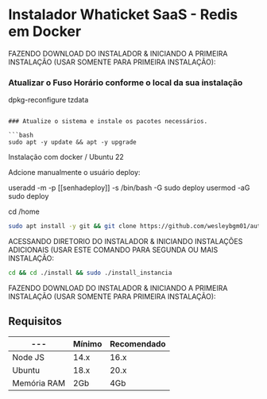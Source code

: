# Instalador Whaticket SaaS - Redis em Docker

FAZENDO DOWNLOAD DO INSTALADOR & INICIANDO A PRIMEIRA INSTALAÇÃO (USAR SOMENTE PARA PRIMEIRA INSTALAÇÃO):

### Atualizar o Fuso Horário conforme o local da sua instalação
dpkg-reconfigure tzdata
```

### Atualize o sistema e instale os pacotes necessários.

```bash
sudo apt -y update && apt -y upgrade
```
Instalação com docker / Ubuntu 22

Adcione manualmente o usuário deploy:

useradd -m -p [[senhadeploy]] -s /bin/bash -G sudo deploy
usermod -aG sudo deploy

cd /home

```bash
sudo apt install -y git && git clone https://github.com/wesleybgm01/autozap6.0install.git autozap6.0install && sudo chmod -R 777 autozap6.0install  && cd autozap6.0install  && sudo ./install_primaria
```

ACESSANDO DIRETORIO DO INSTALADOR & INICIANDO INSTALAÇÕES ADICIONAIS (USAR ESTE COMANDO PARA SEGUNDA OU MAIS INSTALAÇÃO:
```bash
cd && cd ./install && sudo ./install_instancia
```

FAZENDO DOWNLOAD DO INSTALADOR & INICIANDO A PRIMEIRA INSTALAÇÃO (USAR SOMENTE PARA PRIMEIRA INSTALAÇÃO):

## Requisitos

| --- | Mínimo | Recomendado |
| --- | --- | --- |
| Node JS | 14.x | 16.x |
| Ubuntu | 18.x | 20.x |
| Memória RAM | 2Gb | 4Gb |  

